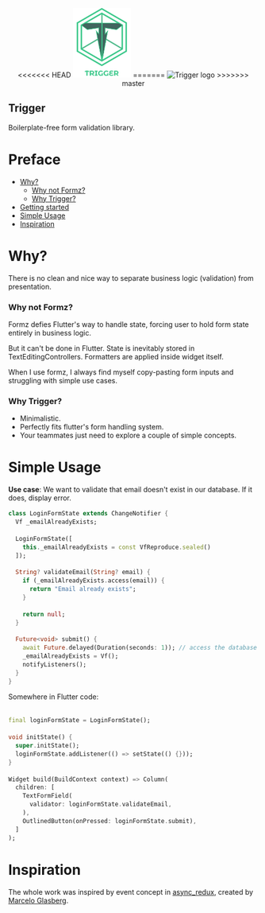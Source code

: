 <p align="center">
<<<<<<< HEAD
<img src="https://raw.githubusercontent.com/AlexanderFarkas/trigger/master/docs/assets/logo_with_name.svg" height="140" alt="Trigger logo" />
=======
<img src="https://raw.githubusercontent.com/AlexandrFarkas/trigger/master/docs/assets/logo_with_name.svg" height="140" alt="Trigger logo" />
>>>>>>> master
</p>

## Trigger

Boilerplate-free form validation library.

# <a>Preface</a>

- [Why?](#why)
  - [Why not Formz?](#why_not_formz)
  - [Why Trigger?](#why_trigger)
- [Getting started](#getting_started)
- [Simple Usage](#simple_usage)
- [Inspiration](#inspiration)

# <a name="why">Why?</a>

There is no clean and nice way to separate business logic (validation) from presentation.

### <a name="why_not_formz">Why not Formz?</a>

Formz defies Flutter's way to handle state, forcing user to hold form state entirely in business logic.

But it can't be done in Flutter. State is inevitably stored in TextEditingControllers. Formatters are applied inside widget itself.

When I use formz, I always find myself copy-pasting form inputs and struggling with simple use cases.

### <a name="why_trigger">Why Trigger?</a>

- Minimalistic.
- Perfectly fits flutter's form handling system.
- Your teammates just need to explore a couple of simple concepts.

# <a name="simple_usage">Simple Usage</a>

**Use case**: We want to validate that email doesn't exist in our database. If it does, display error.
```dart
class LoginFormState extends ChangeNotifier {
  Vf _emailAlreadyExists;

  LoginFormState([
    this._emailAlreadyExists = const VfReproduce.sealed()
  ]);

  String? validateEmail(String? email) {
    if (_emailAlreadyExists.access(email)) {
      return "Email already exists";
    }

    return null;
  }

  Future<void> submit() {
    await Future.delayed(Duration(seconds: 1)); // access the database
    _emailAlreadyExists = Vf();
    notifyListeners();
  }
}
```

Somewhere in Flutter code:

```dart

final loginFormState = LoginFormState();

void initState() {
  super.initState();
  loginFormState.addListener(() => setState(() {}));
}

Widget build(BuildContext context) => Column(
  children: [
    TextFormField(
      validator: loginFormState.validateEmail,
    ),
    OutlinedButton(onPressed: loginFormState.submit),
  ]
);

```

# <a name="inspiration">Inspiration</a>

The whole work was inspired by event concept in [async_redux](https://pub.dev/packages/async_redux), created by [Marcelo Glasberg](https://github.com/marcglasberg).










